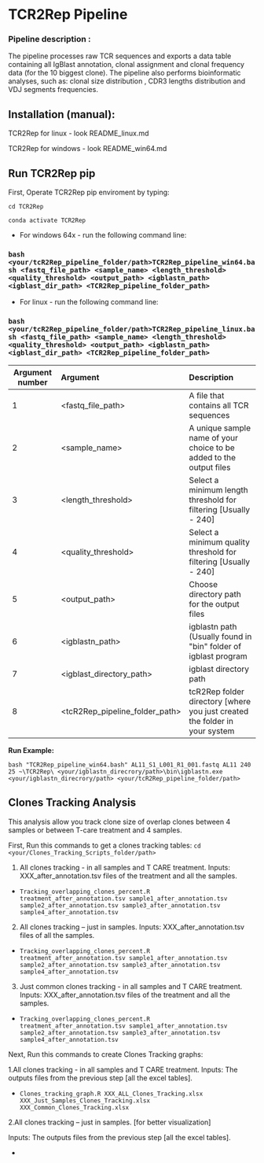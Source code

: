 # TCR2Rep Pipeline 

### Pipeline description :  
The pipeline processes raw TCR sequences and exports a data table containing all IgBlast annotation, clonal assignment and clonal frequency data (for the 10 biggest clone).
The pipeline also performs bioinformatic analyses, such as: clonal size distribution ,  CDR3 lengths distribution and VDJ segments frequencies.

## Installation (manual): 

TCR2Rep for linux - look README_linux.md

TCR2Rep for windows - look README_win64.md

## **Run TCR2Rep pip** 

First, Operate TCR2Rep pip enviroment by typing:

```cd TCR2Rep```

```conda activate TCR2Rep```

- For windows 64x  - run the following command line:
### ```bash <your/tcR2Rep_pipeline_folder/path>TCR2Rep_pipeline_win64.bash <fastq_file_path> <sample_name> <length_threshold> <quality_threshold> <output_path> <igblastn_path> <igblast_dir_path> <TCR2Rep_pipeline_folder_path> ```

- For linux - run the following command line:
### ```bash <your/tcR2Rep_pipeline_folder/path>TCR2Rep_pipeline_linux.bash <fastq_file_path> <sample_name> <length_threshold> <quality_threshold> <output_path> <igblastn_path> <igblast_dir_path> <TCR2Rep_pipeline_folder_path> ```

|Argument number|Argument|Description|
|--|:----|:------|
|1 |<fastq_file_path>|A file that contains all TCR sequences|
|2 |<sample_name>|A unique sample name of your choice to be added to the output files|
|3 |<length_threshold>|Select a minimum length threshold for filtering [Usually - 240]|
|4 |<quality_threshold>|Select a minimum quality threshold for filtering [Usually - 240]|
|5 |<output_path>|Choose directory path for the output files|
|6 |<igblastn_path>|igblastn path (Usually found in "bin" folder of igblast program|
|7 |<igblast_directory_path>|igblast directory path|
|8 |<tcR2Rep_pipeline_folder_path>|tcR2Rep folder directory [where you just created the folder in your system|

**Run Example:**

```bash "TCR2Rep_pipeline_win64.bash" AL11_S1_L001_R1_001.fastq AL11 240 25 ~\TCR2Rep\ <your/igblastn_direcrory/path>\bin\igblastn.exe <your/igblastn_direcrory/path> <your/tcR2Rep_pipeline_folder/path>```

## **Clones Tracking Analysis**
This analysis allow you track clone size of overlap clones between 4 samples or between T-care treatment and 4 samples.

First, Run this commands to get a clones tracking tables:
```cd <your/Clones_Tracking_Scripts_folder/path>```

1. All clones tracking - in all samples and T CARE treatment.
Inputs: XXX_after_annotation.tsv files of the treatment and all the samples.
* ```Tracking_overlapping_clones_percent.R treatment_after_annotation.tsv sample1_after_annotation.tsv sample2_after_annotation.tsv sample3_after_annotation.tsv sample4_after_annotation.tsv```

2. All clones tracking – just in samples.
 Inputs: XXX_after_annotation.tsv files of all the samples.
* ```Tracking_overlapping_clones_percent.R treatment_after_annotation.tsv sample1_after_annotation.tsv sample2_after_annotation.tsv sample3_after_annotation.tsv sample4_after_annotation.tsv ```

3. Just common clones tracking - in all samples and T CARE treatment.
 Inputs: XXX_after_annotation.tsv files of the treatment and all the samples.
* ```Tracking_overlapping_clones_percent.R treatment_after_annotation.tsv sample1_after_annotation.tsv sample2_after_annotation.tsv sample3_after_annotation.tsv sample4_after_annotation.tsv ```

Next, Run this commands to create Clones Tracking graphs:

1.All clones tracking - in all samples and T CARE treatment.
Inputs: The outputs files from the previous step [all the excel tables].
* ```Clones_tracking_graph.R XXX_ALL_Clones_Tracking.xlsx XXX_Just_Samples_Clones_Tracking.xlsx XXX_Common_Clones_Tracking.xlsx```

2.All clones tracking – just in samples. [for better visualization]

Inputs: The outputs files from the previous step [all the excel tables].

* ```Clones_tracking_graph[just_samples].R XXX_ALL_Clones_Tracking.xlsx XXX_Just_Samples_Clones_Tracking.xlsx XXX_Common_Clones_Tracking.xlsx
```

